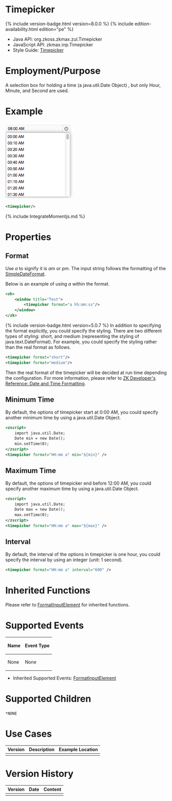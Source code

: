 

# Timepicker

{% include version-badge.html version=8.0.0 %} {% include edition-availability.html edition="pe" %}

- Java API: <javadoc>org.zkoss.zkmax.zul.Timepicker</javadoc>
- JavaScript API:
  <javadoc directory="jsdoc">zkmax.inp.Timepicker</javadoc>
- Style Guide: [ Timepicker](ZK_Style_Customization_Guide)

# Employment/Purpose

A selection box for holding a time (a java.util.Date Object) , but only
Hour, Minute, and Second are used.

# Example

![](images/ZKCompRef_Timepicker.png)

``` xml
<timepicker/>
```

{% include IntegrateMomentjs.md %}

# Properties

## Format

Use *a* to signify it is *am* or *pm*. The input string follows the
formatting of the
[SimpleDateFormat](http://java.sun.com/j2se/1.5.0/docs/api/java/text/SimpleDateFormat.html).

Below is an example of using *a* within the format.

``` xml
<zk>
    <window title="Test">
        <timepicker format="a hh:mm:ss"/>
    </window>
</zk>
```

{% include version-badge.html version=5.0.7 %} In addition to specifying the format
explicitly, you could specify the styling. There are two different types
of styling: short, and medium (representing the styling of
java.text.DateFormat). For example, you could specify the styling rather
than the real format as follows.

``` xml
<timepicker format="short"/>
<timepicker format="medium"/>
```

Then the real format of the timepicker will be decided at run time
depending the configuration. For more information, please refer to [ZK
Developer's Reference: Date and Time
Formatting]({{site.baseurl}}/zk_dev_ref/Internationalization/Date_and_Time_Formatting).

## Minimum Time

By default, the options of timepicker start at 0:00 AM, you could
specify another minimum time by using a java.util.Date Object.

``` xml
<zscript>
    import java.util.Date;
    Date min = new Date();
    min.setTime(0);
</zscript>
<timepicker format="HH:mm a" min="${min}" />
```

## Maximum Time

By default, the options of timepicker end before 12:00 AM, you could
specify another maximum time by using a java.util.Date Object.

``` xml
<zscript>
    import java.util.Date;
    Date max = new Date();
    max.setTime(0);
</zscript>
<timepicker format="HH:mm a" max="${max}" />
```

## Interval

By default, the interval of the options in timepicker is one hour, you
could specify the interval by using an integer (unit: 1 second).

``` xml
<timepicker format="HH:mm a" interval="600" />
```

# Inherited Functions

Please refer to [
FormatInputElement](ZK_Component_Reference/Base_Components/FormatInputElement)
for inherited functions.

# Supported Events

<table>
<thead>
<tr class="header">
<th><center>
<p>Name</p>
</center></th>
<th><center>
<p>Event Type</p>
</center></th>
</tr>
</thead>
<tbody>
<tr class="odd">
<td><p>None</p></td>
<td><p>None</p></td>
</tr>
</tbody>
</table>

- Inherited Supported Events: [
  FormatInputElement](ZK_Component_Reference/Base_Components/FormatInputElement#Supported_Events)

# Supported Children

`*NONE`

# Use Cases

| Version | Description | Example Location |
|---------|-------------|------------------|
|         |             |                  |

# Version History



| Version | Date | Content |
|---------|------|---------|
|         |      |         |


